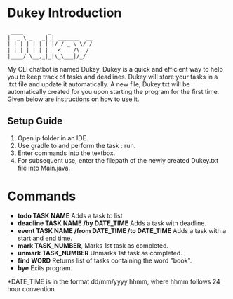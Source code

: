 # Dukey Introduction
```
 ____        _        
|  _ \ _   _| | _______  __
| | | | | | | |/ / _ \ \/ /
| |_| | |_| |   <  __/\  /
|____/ \__,_|_|\_\___|/_/
```

My CLI chatbot is named Dukey. Dukey is a quick and efficient way to help you to keep track of tasks
and deadlines. Dukey will store your tasks in a .txt file and update it automatically. A new file, 
Dukey.txt will be automatically created for you upon starting the program for the first time.
Given below are instructions on how to use it.


## Setup Guide

1. Open ip folder in an IDE. 
2. Use gradle to and perform the task : run.
3. Enter commands into the textbox.
4. For subsequent use, enter the filepath of the newly created Dukey.txt file into Main.java. 


# Commands

- **todo TASK NAME** Adds a task to list
- **deadline TASK NAME /by DATE_TIME** Adds a task with deadline. 
- **event TASK NAME /from DATE_TIME /to DATE_TIME** Adds a task with a start and end time.
- **mark TASK_NUMBER**, Marks 1st task as completed.
- **unmark TASK_NUMBER** Unmarks 1st task as completed.
- **find WORD** Returns list of tasks containing the word "book".
- **bye** Exits program.

*DATE_TIME is in the format dd/mm/yyyy hhmm, where hhmm follows 24 hour convention.


